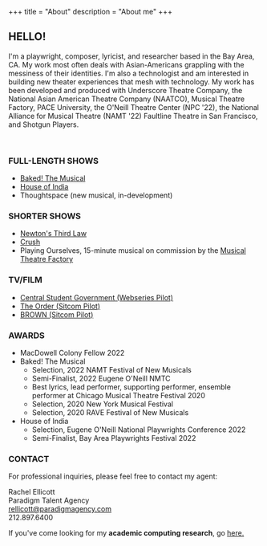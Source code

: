 +++
title = "About"
description = "About me"
+++

<h2> HELLO! </h2> 

I'm a playwright, composer, lyricist, and researcher based in the Bay Area, CA.
My work most often deals with Asian-Americans grappling with the messiness of
their identities. I'm also a technologist and am interested in building new
theater experiences that mesh with technology. My work has been developed and
produced with Underscore Theatre Company, the National Asian American Theatre
Company (NAATCO), Musical Theatre Factory, PACE University, the O'Neill Theatre
Center (NPC '22), the National Alliance for Musical Theatre (NAMT '22)
Faultline Theatre in San Francisco, and Shotgun Players.


<br>

<h3> FULL-LENGTH SHOWS </h3>

- <a href="https://bakedthemusical.com" target="_blank">Baked! The Musical</a>
- <a href="https://newplayexchange.org/plays/1586609/house-india" target="_blank">House of India</a>
- Thoughtspace (new musical, in-development)

<h3> SHORTER SHOWS </h3>

- <a href="https://newplayexchange.org/plays/911760/newtons-third-law" target="_blank">Newton's Third Law</a>
- <a href="https://newplayexchange.org/plays/879662/crush" target="_blank">Crush</a>
- Playing Ourselves, 15-minute musical on commission by the <a href="https://mtf.nyc" target="_blank">Musical Theatre Factory</a>

<h3> TV/FILM </h3>

- <a href="https://www.youtube.com/watch?v=WIfOAzYZO8Q" target="_blank">Central Student Government (Webseries Pilot) </a>
- <a href="https://kumarde.com/scripts/the_order.pdf" target="_blank"> The Order (Sitcom Pilot) </a>
- <a href="https://kumarde.com/scripts/brown.pdf" target="_blank"> BROWN (Sitcom Pilot) </a>

<h3> AWARDS </h3>

- MacDowell Colony Fellow 2022
- Baked! The Musical
    - Selection, 2022 NAMT Festival of New Musicals 
    - Semi-Finalist, 2022 Eugene O'Neill NMTC
    - Best lyrics, lead performer, supporting performer, ensemble performer at Chicago Musical Theatre Festival 2020
    - Selection, 2020 New York Musical Festival
    - Selection, 2020 RAVE Festival of New Musicals 
- House of India
    - Selection, Eugene O'Neill National Playwrights Conference 2022
    - Semi-Finalist, Bay Area Playwrights Festival 2022

<h3> CONTACT </h3>

For professional inquiries, please feel free to contact my agent:

Rachel Ellicott
<br>
Paradigm Talent Agency
<br>
rellicott@paradigmagency.com
<br>
212.897.6400

If you've come looking for my <b>academic computing research</b>, go <a href="https://kumarde.com" target="_blank">here.</a>
